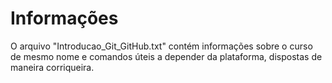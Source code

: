 # Informações
O arquivo "Introducao_Git_GitHub.txt" contém informações sobre o curso de mesmo nome e comandos úteis a depender da plataforma, dispostas de maneira corriqueira.